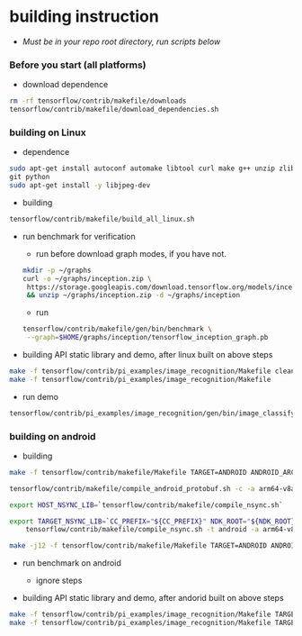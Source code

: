 # building instruction

- *Must be in your repo root directory, run scripts below*

### Before you start (all platforms)
- download dependence
```bash
rm -rf tensorflow/contrib/makefile/downloads
tensorflow/contrib/makefile/download_dependencies.sh
```

### building on Linux
- dependence
```bash
sudo apt-get install autoconf automake libtool curl make g++ unzip zlib1g-dev \
git python
sudo apt-get install -y libjpeg-dev
```
- building
```bash
tensorflow/contrib/makefile/build_all_linux.sh
```

- run benchmark for verification
  - run before download graph modes, if you have not.
  ```bash
  mkdir -p ~/graphs
  curl -o ~/graphs/inception.zip \
   https://storage.googleapis.com/download.tensorflow.org/models/inception5h.zip \
   && unzip ~/graphs/inception.zip -d ~/graphs/inception
  ```
  - run
  ```bash
  tensorflow/contrib/makefile/gen/bin/benchmark \
   --graph=$HOME/graphs/inception/tensorflow_inception_graph.pb
  ```

- building API static library and demo, after linux built on above steps
```bash
make -f tensorflow/contrib/pi_examples/image_recognition/Makefile clean
make -f tensorflow/contrib/pi_examples/image_recognition/Makefile
```

- run demo
```bash
tensorflow/contrib/pi_examples/image_recognition/gen/bin/image_classify_demo
```

### building on android

- building
```bash
make -f tensorflow/contrib/makefile/Makefile TARGET=ANDROID ANDROID_ARCH=arm64-v8a cleantarget

tensorflow/contrib/makefile/compile_android_protobuf.sh -c -a arm64-v8a

export HOST_NSYNC_LIB=`tensorflow/contrib/makefile/compile_nsync.sh`

export TARGET_NSYNC_LIB=`CC_PREFIX="${CC_PREFIX}" NDK_ROOT="${NDK_ROOT}" \
	tensorflow/contrib/makefile/compile_nsync.sh -t android -a arm64-v8a`

make -j12 -f tensorflow/contrib/makefile/Makefile TARGET=ANDROID ANDROID_ARCH=arm64-v8a
```

- run benchmark on android
  - ignore steps

- building API static library and demo, after andorid built on above steps
```bash
make -f tensorflow/contrib/pi_examples/image_recognition/Makefile TARGET=ANDROID ANDROID_ARCH=arm64-v8a clean
make -f tensorflow/contrib/pi_examples/image_recognition/Makefile TARGET=ANDROID ANDROID_ARCH=arm64-v8a
```
